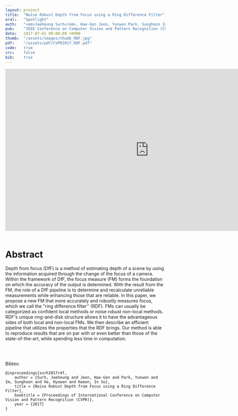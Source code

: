 ```yaml
---
layout: project
title:  "Noise Robust Depth from Focus using a Ring Difference Filter"
oral:	"Spotlight"
auth:	"<em>Jaeheung Surh</em>, Hae-Gon Jeon, Yunwon Park, Sunghoon Im, Hyowon Ha, and In So Kweon"
pub:	"IEEE Conference on Computer Vision and Pattern Recognition (CVPR)"
date:   2017-07-01 00:00:00 +0900
thumb:	"/assets/images/thumb_RDF.jpg"
pdf:	"/assets/pdf/CVPR2017_RDF.pdf"
code:	true
src:	false
bib:	true
---
```


<div align="center">
	<iframe width="900" height="510" src="https://www.youtube.com/embed/9arP_plSUEI" frameborder="0" allowfullscreen></iframe>
</div>
<br>

<h1 class="post-title" itemprop="name headline">Abstract</h1>

Depth from focus (DfF) is a method of estimating depth of a scene by using the information acquired through the change of the focus of a camera. Within the framework of DfF, the focus measure (FM) forms the foundation on which the accuracy of the output is determined. With the result from the FM, the role of a DfF pipeline is to determine and recalculate unreliable measurements while enhancing those that are reliable. In this paper, we propose a new FM that more accurately and robustly measures focus, which we call the "ring difference filter'' (RDF). FMs can usually be categorized as confident local methods or noise robust non-local methods. RDF's unique ring-and-disk structure allows it to have the advantageous sides of both local and non-local FMs. We then describe an efficient pipeline that utilizes the properties that the RDF brings. Our method is able to reproduce results that are on par with or even better than those of the state-of-the-art, while spending less time in computation.

<br><br>

<a name="bib"></a>
Bibtex:
```
@inproceedings{surh2017rdf,
    author = {Surh, Jaeheung and Jeon, Hae-Gon and Park, Yunwon and Im, Sunghoon and Ha, Hyowon and Kweon, In So},
    title = {Noise Robust Depth from Focus using a Ring Difference Filter},
    booktitle = {Proceedings of International Conference on Computer Vision and Pattern Recognition (CVPR)},
    year = {2017}
}
```